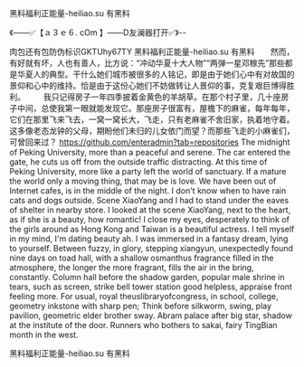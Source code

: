 黑料福利正能量-heiliao.su 有黑料

《——✅【ａ３ｅ６. cOm 】——D友澜器打开✅》--

肉包还有包防伪标识GKTUhy67TY
黑料福利正能量-heiliao.su 有黑料　　然而，有好就有坏，人也有善人，比方说：“冲动华夏十大人物”“两弹一星邓稼先”那些都是华夏人的典型。干什么她们城市被很多的人铭记，即是由于她们心中有对故国的景仰和心中的维持。恰是由于这份心她们不妨做转让人景仰的事，克复艰巨博得胜利。
　　我只记得房子一年四季披着金黄色的羊胡草。在那个村子里，几十座房子中间，总使我第一眼就能发现它。那座房子很富有，屋檐下的麻雀，每年每年，它们在那里飞来飞去，一窝一窝长大，飞走，只有老麻雀不舍旧家，执着地守着。这多像老态龙钟的父母，期盼他们未归的儿女依门而望？而那些飞走的小麻雀们，可曾回来过？
https://github.com/enteradmin?tab=repositories
The midnight of Peking University, more than a peaceful and serene.
The car entered the gate, he cuts us off from the outside traffic distracting.
At this time of Peking University, more like a party left the world of sanctuary.
If a mature the world only a moving thing, that may be is love.
We have been out of Internet cafes, is in the middle of the night.
I don't know when to have rain cats and dogs outside.
Scene XiaoYang and I had to stand under the eaves of shelter in nearby store.
I looked at the scene XiaoYang, next to the heart, as if she is a beauty, how romantic!
I close my eyes, desperately to think of the girls around as Hong Kong and Taiwan is a beautiful actress.
I tell myself in my mind, I'm dating beauty ah.
I was immersed in a fantasy dream, lying to yourself.
Between fuzzy, in glory, stepping xiangyun, unexpectedly found nine days on toad hall, with a shallow osmanthus fragrance filled in the atmosphere, the longer the more fragrant, fills the air in the bring, constantly.
Column hall before the shadow garden, popular male shrine in tears, such as screen, strike bell tower station good helpless, appraise front feeling more.
For usual, royal theuslibraryofcongress, in school, college, geometry inkstone with sharp pen;
Think before silkworm, swing, play pavilion, geometric elder brother sway.
Abram palace after big star, shadow at the institute of the door.
Runners who bothers to sakai, fairy TingBian month in the west.




黑料福利正能量-heiliao.su 有黑料
